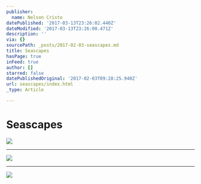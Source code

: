 ```yaml
---
publisher:
  name: Nelson Cristo
datePublished: '2017-03-13T23:26:02.440Z'
dateModified: '2017-03-13T23:26:00.471Z'
description: ''
via: {}
sourcePath: _posts/2017-02-03-seascapes.md
title: Seascapes
hasPage: true
inFeed: true
author: []
starred: false
datePublishedOriginal: '2017-02-03T09:28:25.940Z'
url: seascapes/index.html
_type: Article

---
```

# Seascapes
![](https://the-grid-user-content.s3-us-west-2.amazonaws.com/5fe49aeb-3a6e-48c2-bb09-87e2c69dfe4c.jpg)

---

![](https://s3-us-west-2.amazonaws.com/the-grid-img/p/86a7cb91e353e80752bffd07b15f5f9ce79e5086.jpg)

---

![](https://the-grid-user-content.s3-us-west-2.amazonaws.com/8fdb648e-e350-4b11-9aae-dbf634716c46.jpg)
